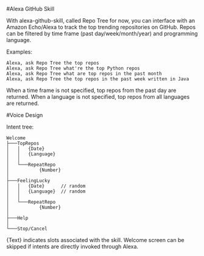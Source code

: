 #Alexa GitHub Skill

With alexa-github-skill, called Repo Tree for now, you can interface with an Amazon Echo/Alexa to track the top trending repositories on GitHub. Repos can be filtered by time frame (past day/week/month/year) and programming language.

Examples:
```
Alexa, ask Repo Tree the top repos
Alexa, ask Repo Tree what're the top Python repos
Alexa, ask Repo Tree what are top repos in the past month
Alexa, ask Repo Tree the top repos in the past week written in Java
```

When a time frame is not specified, top repos from the past day are returned. When a language is not specified, top repos from all languages are returned.

#Voice Design

Intent tree:
```
Welcome
├───TopRepos
│   │   {Date}
│   │   {Language}
│   │
│   └───RepeatRepo
│           {Number}
│
├───FeelingLucky
│   │   {Date}      // random
│   │   {Language}  // random
│   │
│   └───RepeatRepo
│           {Number}
│
├───Help
│
└───Stop/Cancel
```
{Text} indicates slots associated with the skill. Welcome screen can be skipped if intents are directly invoked through Alexa.
